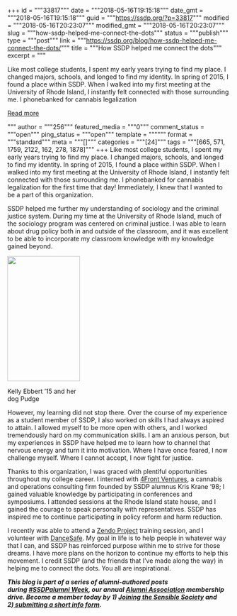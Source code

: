 +++
id = """33817"""
date = """2018-05-16T19:15:18"""
date_gmt = """2018-05-16T19:15:18"""
guid = """https://ssdp.org/?p=33817"""
modified = """2018-05-16T20:23:07"""
modified_gmt = """2018-05-16T20:23:07"""
slug = """how-ssdp-helped-me-connect-the-dots"""
status = """publish"""
type = """post"""
link = """https://ssdp.org/blog/how-ssdp-helped-me-connect-the-dots/"""
title = """How SSDP helped me connect the dots"""
excerpt = """<p>Like most college students, I spent my early years trying to find my place. I changed majors, schools, and longed to find my identity. In spring of 2015, I found a place within SSDP. When I walked into my first meeting at the University of Rhode Island, I instantly felt connected with those surrounding me. I phonebanked for cannabis legalization</p>
<div class="h10"></div>
<p><a class="more-link2 flat" href="https://ssdp.org/blog/how-ssdp-helped-me-connect-the-dots/">Read more</a></p>
"""
author = """256"""
featured_media = """0"""
comment_status = """open"""
ping_status = """open"""
template = """"""
format = """standard"""
meta = """[]"""
categories = """[24]"""
tags = """[665, 571, 1759, 2122, 162, 278, 1878]"""
+++
<span style="font-weight: 400;">Like most college students, I spent my early years trying to find my place. I changed majors, schools, and longed to find my identity. In spring of 2015, I found a place within SSDP. When I walked into my first meeting at the University of Rhode Island, I instantly felt connected with those surrounding me. I phonebanked for cannabis legalization for the first time that day! Immediately, I knew that I wanted to be a part of this organization. </span>

<span style="font-weight: 400;">SSDP helped me further my understanding of sociology and the criminal justice system. During my time at the University of Rhode Island, much of the sociology program was centered on criminal justice. I was able to learn about drug policy both in and outside of the classroom, and it was excellent to be able to incorporate my classroom knowledge with my knowledge gained beyond. </span>

<div id="attachment_33818" style="width: 174px" class="wp-caption alignleft"><img class=" wp-image-33818" src="https://ssdp.org/wp-content/uploads/2018/05/Screen-Shot-2018-05-16-at-12.08.55-PM.png" alt="" width="164" height="282" /><p class="wp-caption-text">Kelly Ebbert &#8217;15 and her dog Pudge</p></div>

<span style="font-weight: 400;">However, my learning did not stop there. Over the course of my experience as a student member of SSDP, I also worked on skills I had always aspired to attain. I allowed myself to be more open with others, and I worked tremendously hard on my communication skills. I am an anxious person, but my experiences in SSDP have helped me to learn how to channel that nervous energy and turn it into motivation. Where I have once feared, I now challenge myself. Where I cannot accept, I now fight for justice.</span>

<span style="font-weight: 400;"> Thanks to this organization, I was graced with plentiful opportunities throughout my college career. I interned with <a href="https://4frontventures.com/">4Front Ventures</a>, a cannabis and operations consulting firm founded by SSDP alumnus Kris Krane &#8217;98; I gained valuable knowledge by participating in conferences and symposiums. I attended sessions at the Rhode Island state house, and I gained the courage to speak personally with representatives. SSDP has inspired me to continue participating in policy reform and harm reduction. </span>

<span style="font-weight: 400;">I recently was able to attend a <a href="https://www.zendoproject.org/">Zendo Project</a> training session, and I volunteer with <a href="https://dancesafe.org/">DanceSafe</a>. My goal in life is to help people in whatever way that I can, and SSDP has reinforced purpose within me to strive for those dreams. I have more plans on the horizon to continue my efforts to help this movement. I credit SSDP (and the friends that I’ve made along the way) in helping me to connect the dots. You all are inspirational. </span>

<em><strong>This blog is part of a series of alumni-authored posts during <a href="https://ssdp.org/blog/its-ssdpalumni-week-2018/">#SSDPalumni Week</a>, our annual <a href="http://ssdp.org.alumni/">Alumni Association</a> membership drive. Become a member today by 1) <a href="https://ssdp.nationbuilder.com/alumni_supporter">Joining the Sensible Society</a> and 2)<a href="https://docs.google.com/a/ssdp.org/forms/d/e/1FAIpQLSc91xOTt1uLVJ7iWsZLTBgon-pWFG_5dVUssVSr5AFEgmuo_w/viewform"> submitting a short info form</a>. </strong></em>
